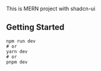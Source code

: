 This is MERN project with shadcn-ui

## Getting Started
```
npm run dev
# or
yarn dev
# or
pnpm dev
```
